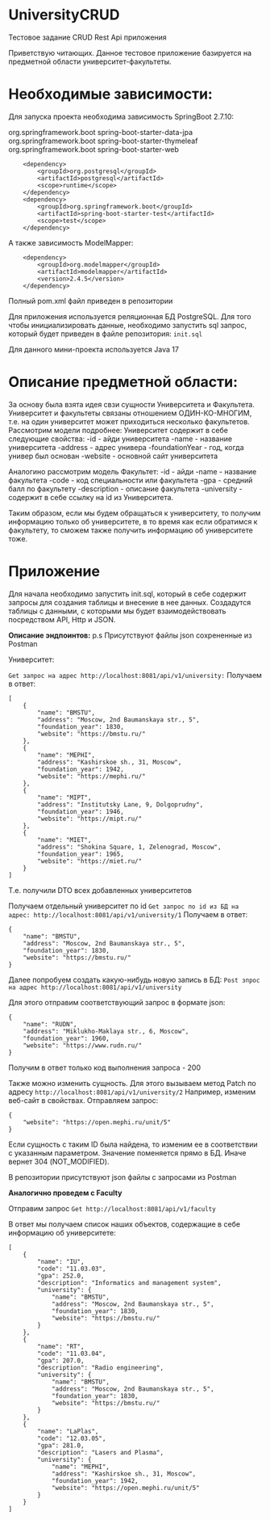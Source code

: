 # UniversityCRUD
Тестовое задание CRUD Rest Api приложения

Приветствую читающих. 
Данное тестовое приложение базируется на предметной области университет-факультеты.

# Необходимые зависимости:

Для запуска проекта необходима зависимость SpringBoot 2.7.10:

  <dependency>
			<groupId>org.springframework.boot</groupId>
			<artifactId>spring-boot-starter-data-jpa</artifactId>
		</dependency>
		<dependency>
			<groupId>org.springframework.boot</groupId>
			<artifactId>spring-boot-starter-thymeleaf</artifactId>
		</dependency>
		<dependency>
			<groupId>org.springframework.boot</groupId>
			<artifactId>spring-boot-starter-web</artifactId>
		</dependency>

		<dependency>
			<groupId>org.postgresql</groupId>
			<artifactId>postgresql</artifactId>
			<scope>runtime</scope>
		</dependency>
		<dependency>
			<groupId>org.springframework.boot</groupId>
			<artifactId>spring-boot-starter-test</artifactId>
			<scope>test</scope>
		</dependency>
    
А также зависимость ModelMapper:

  <!-- https://mvnrepository.com/artifact/org.modelmapper/modelmapper -->
		<dependency>
			<groupId>org.modelmapper</groupId>
			<artifactId>modelmapper</artifactId>
			<version>2.4.5</version>
		</dependency>
		
Полный pom.xml файл приведен в репозитории


Для приложения используется реляционная БД PostgreSQL. Для того чтобы инициализировать данные, необходимо запустить sql запрос, который будет приведен в файле репозитория: ```init.sql```

Для данного мини-проекта используется Java 17

# Описание предметной области:
За основу была взята идея свзи сущности Университета и Факультета. Университет и факультеты связаны отношением ОДИН-КО-МНОГИМ, т.е. на один университет может приходиться несколько факультетов. 
Рассмотрим модели подробнее: 
Университет содержит в себе следующие свойства:
	-id - айди университета
	-name - название университета
	-address - адрес универа
	-foundationYear - год, когда универ был основан
	-website - основной сайт университета
	
Аналогино рассмотрим модель Факультет:
	-id - айди
	-name - название факультета
	-code - код специальности или факультета
	-gpa - средний балл по факультету
	-description - описание факультета
	-university - содержит в себе ссылку на id из Университета.
	
Таким образом, если мы будем обращаться к университету, то получим информацию только об университете, в то время как если обратимся к факультету, то сможем также получить информацию об университете тоже.

# Приложение

Для начала необходимо запустить init.sql, который в себе содержит запросы для создания таблицы и внесение в нее данных. Создадутся таблицы с данными, с которыми мы будет взаимодействовать посредством API, Http и JSON.

**Описание эндпоинтов:**
p.s Присутствуют файлы json сохрененные из Postman

Университет:

```Get запрос на адрес http://localhost:8081/api/v1/university:```
Получаем в ответ: 
```
[
    {
        "name": "BMSTU",
        "address": "Moscow, 2nd Baumanskaya str., 5",
        "foundation_year": 1830,
        "website": "https://bmstu.ru/"
    },
    {
        "name": "MEPHI",
        "address": "Kashirskoe sh., 31, Moscow",
        "foundation_year": 1942,
        "website": "https://mephi.ru/"
    },
    {
        "name": "MIPT",
        "address": "Institutsky Lane, 9, Dolgoprudny",
        "foundation_year": 1946,
        "website": "https://mipt.ru/"
    },
    {
        "name": "MIET",
        "address": "Shokina Square, 1, Zelenograd, Moscow",
        "foundation_year": 1965,
        "website": "https://miet.ru/"
    }
]
```
Т.е. получили DTO всех добавленных университетов

Получаем отдельный университет по id
```Get запрос по id из БД на адрес: http://localhost:8081/api/v1/university/1```
Получаем в ответ:
```
{
    "name": "BMSTU",
    "address": "Moscow, 2nd Baumanskaya str., 5",
    "foundation_year": 1830,
    "website": "https://bmstu.ru/"
}
```

Далее попробуем создать какую-нибудь новую запись в БД:
```Post зпрос на адрес http://localhost:8081/api/v1/university```

Для этого отправим соответствующий запрос в формате json:
```
{
    "name": "RUDN",
    "address": "Miklukho-Maklaya str., 6, Moscow",
    "foundation_year": 1960,
    "website": "https://www.rudn.ru/"
}
```

Получим в ответ только код выполнения запроса - 200

Также можно изменить сущность. Для этого вызываем метод Patch по адресу ```http://localhost:8081/api/v1/university/2```
Например, изменим веб-сайт в свойствах. Отправляем запрос:
```
{
    "website": "https://open.mephi.ru/unit/5"
}
```
Если сущность с таким ID была найдена, то изменим ее в соответствии с указанным параметром. Значение поменяется прямо в БД. Иначе вернет 304 (NOT_MODIFIED).

В репозитории присутствуют json файлы с запросами из Postman

**Аналогично проведем с Faculty**

Отправим запрос ```Get http://localhost:8081/api/v1/faculty```

В ответ мы получаем список наших объектов, содержащие в себе информацию об университете:
```
[
    {
        "name": "IU",
        "code": "11.03.03",
        "gpa": 252.0,
        "description": "Informatics and management system",
        "university": {
            "name": "BMSTU",
            "address": "Moscow, 2nd Baumanskaya str., 5",
            "foundation_year": 1830,
            "website": "https://bmstu.ru/"
        }
    },
    {
        "name": "RT",
        "code": "11.03.04",
        "gpa": 207.0,
        "description": "Radio engineering",
        "university": {
            "name": "BMSTU",
            "address": "Moscow, 2nd Baumanskaya str., 5",
            "foundation_year": 1830,
            "website": "https://bmstu.ru/"
        }
    },
    {
        "name": "LaPlas",
        "code": "12.03.05",
        "gpa": 281.0,
        "description": "Lasers and Plasma",
        "university": {
            "name": "MEPHI",
            "address": "Kashirskoe sh., 31, Moscow",
            "foundation_year": 1942,
            "website": "https://open.mephi.ru/unit/5"
        }
    }
]
```
